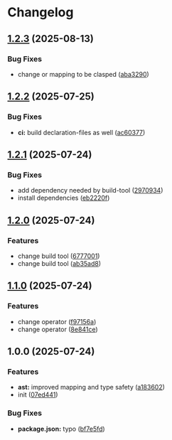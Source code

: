 # Changelog

## [1.2.3](https://github.com/OGS-GmbH/rsql/compare/v1.2.2...v1.2.3) (2025-08-13)


### Bug Fixes

* change or mapping to be clasped ([aba3290](https://github.com/OGS-GmbH/rsql/commit/aba329049de3367aedd0097226fa2762d1813e49))

## [1.2.2](https://github.com/OGS-GmbH/rsql/compare/v1.2.1...v1.2.2) (2025-07-25)


### Bug Fixes

* **ci:** build declaration-files as well ([ac60377](https://github.com/OGS-GmbH/rsql/commit/ac603774962adb9b10b2340e35e391fc331ea898))

## [1.2.1](https://github.com/OGS-GmbH/rsql/compare/v1.2.0...v1.2.1) (2025-07-24)


### Bug Fixes

* add dependency needed by build-tool ([2970934](https://github.com/OGS-GmbH/rsql/commit/29709341029917173b739692488a28fee38e2b89))
* install dependencies ([eb2220f](https://github.com/OGS-GmbH/rsql/commit/eb2220fc1658b2699d018fac3ce982a276237ed3))

## [1.2.0](https://github.com/OGS-GmbH/rsql/compare/v1.1.0...v1.2.0) (2025-07-24)


### Features

* change build tool ([6777001](https://github.com/OGS-GmbH/rsql/commit/6777001e219456bc11ed70302107efe52e023f7f))
* change build tool ([ab35ad8](https://github.com/OGS-GmbH/rsql/commit/ab35ad82cfc165392b6106f7bf2f7b2d6595c81e))

## [1.1.0](https://github.com/OGS-GmbH/rsql/compare/v1.0.0...v1.1.0) (2025-07-24)


### Features

* change operator ([f97156a](https://github.com/OGS-GmbH/rsql/commit/f97156a57b8c74bd195f974da2718dc11a0267ba))
* change operator ([8e841ce](https://github.com/OGS-GmbH/rsql/commit/8e841ce7f8e8496275c131dad79c052c3fd8e65f))

## 1.0.0 (2025-07-24)


### Features

* **ast:** improved mapping and type safety ([a183602](https://github.com/OGS-GmbH/rsql/commit/a183602e9b4eecb84f0f3fa647576d6e1d27c687))
* init ([07ed441](https://github.com/OGS-GmbH/rsql/commit/07ed4417cbb0382fece41ba6db2b8707150504fd))


### Bug Fixes

* **package.json:** typo ([bf7e5fd](https://github.com/OGS-GmbH/rsql/commit/bf7e5fd8b731a52c473947ddf7d78b2d3b7f58d8))
